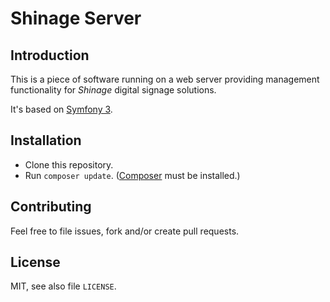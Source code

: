 Shinage Server
==============


Introduction
------------

This is a piece of software running on a web server providing management
functionality for *Shinage* digital signage solutions.

It's based on [Symfony 3](http://symfony.com/).


Installation
------------
* Clone this repository.
* Run `composer update`. ([Composer](https://getcomposer.org/download/) must be installed.)


Contributing
------------
Feel free to file issues, fork and/or create pull requests.


License
-------
MIT, see also file `LICENSE`.



